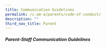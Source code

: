 ```yaml
---
title: Communication Guidelines
permalink: /i-am-a/parents/code-of-conduct/
description: ""
third_nav_title: Parent
---
```

##### Parent-Staff Communication Guidelines

[](/files/ParentStaffCommunicationGuidelines.pdf)